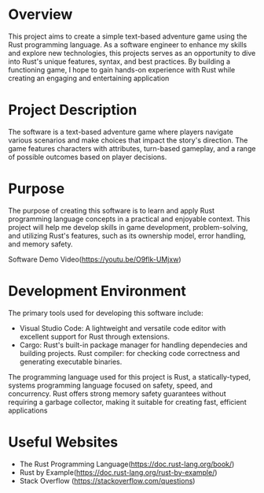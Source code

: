 # Overview
This project aims to create a simple text-based adventure game using the Rust programming language. As a software engineer to enhance my skills and explore new technologies, this projects serves as an opportunity to dive into Rust's unique features, syntax, and best practices. By building a functioning game, I hope to gain hands-on experience with Rust while creating an engaging and entertaining application


# Project Description
The software is a text-based adventure game where players navigate various scenarios and make choices that impact the story's direction. The game features characters with attributes, turn-based gameplay, and a range of possible outcomes based on player decisions.

# Purpose
The purpose of creating this software is to learn and apply Rust programming language concepts in a practical and enjoyable context. This project will help me develop skills in game development, problem-solving, and utilizing Rust's features, such as its ownership model, error handling, and memory safety.


Software Demo Video(https://youtu.be/O9flk-UMjxw)

# Development Environment

The primary tools used for developing this software include:
- Visual Studio Code: A lightweight and versatile code editor with excellent support for Rust through extensions.
- Cargo: Rust's built-in package manager for handling dependecies and building projects.
Rust compiler: for checking code correctness and generating executable binaries.

The programming language used for this project is Rust, a statically-typed, systems programming language focused on safety, speed, and concurrency. Rust offers strong memory safety guarantees without requiring a garbage collector, making it suitable for creating fast, efficient applications

# Useful Websites

* The Rust Programming Language(https://doc.rust-lang.org/book/)
* Rust by Example(https://doc.rust-lang.org/rust-by-example/)
* Stack Overflow (https://stackoverflow.com/questions)
